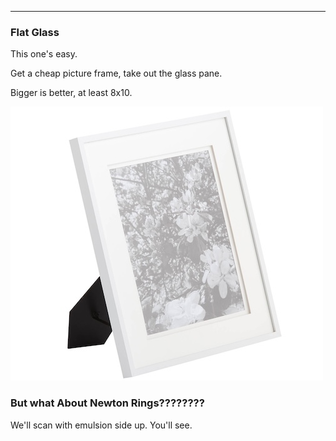 
-------


### Flat Glass

This one's easy.

Get a cheap picture frame, take out the glass pane.

Bigger is better, at least 8x10.

![Alt text](photos/frame.jpg)

### But what About Newton Rings????????

We'll scan with emulsion side up. You'll see.
